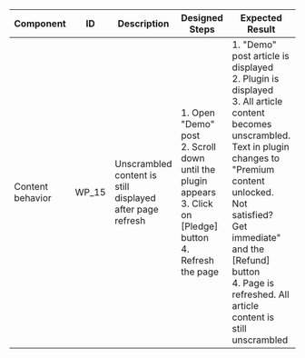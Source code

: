 Component |	ID |	Description |	Designed Steps |	Expected Result |	Created<br> By |	Last<br> Updated |
 --- | --- | --- | --- | --- | --- | --- |
 Content behavior | WP_15 | Unscrambled content is still displayed after page refresh | 1. Open "Demo" post <br> 2. Scroll down until the plugin appears <br> 3. Click on [Pledge] button <br> 4. Refresh the page  | 1. "Demo" post article is displayed <br> 2. Plugin is displayed <br> 3. All article content becomes unscrambled. Text in plugin changes to "Premium content unlocked. Not satisfied? Get immediate" and the [Refund] button <br> 4. Page is refreshed. All article content is still unscrambled | Alexandr Vozicov | 31.05.2017
